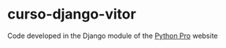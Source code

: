 # curso-django-vitor
Code developed in the Django module of the [Python Pro](www.python.pro.br) website
